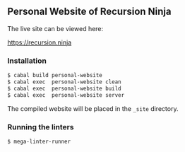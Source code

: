 ## Personal Website of Recursion Ninja


The live site can be viewed here:

https://recursion.ninja


### Installation

```bash
$ cabal build personal-website
$ cabal exec  personal-website clean
$ cabal exec  personal-website build
$ cabal exec  personal-website server
```

The compiled website will be placed in the `_site` directory.


### Running the linters

```
$ mega-linter-runner
```